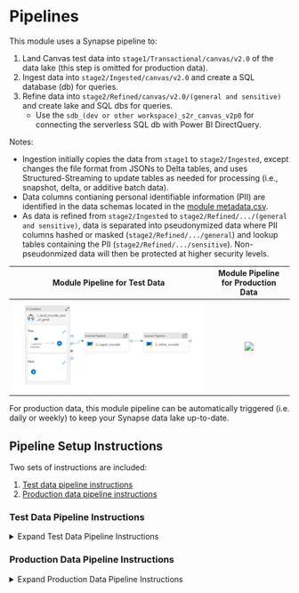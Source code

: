 # Pipelines

This module uses a Synapse pipeline to:
1. Land Canvas test data into ```stage1/Transactional/canvas/v2.0``` of the data lake (this step is omitted for production data).
2. Ingest data into ```stage2/Ingested/canvas/v2.0``` and create a SQL database (db) for queries.
3. Refine data into ```stage2/Refined/canvas/v2.0/(general and sensitive)``` and create lake and SQL dbs for queries.
      * Use the ```sdb_(dev or other workspace)_s2r_canvas_v2p0``` for connecting the serverless SQL db with Power BI DirectQuery.
    
Notes:
- Ingestion initially copies the data from ```stage1``` to ```stage2/Ingested```, except changes the file format from JSONs to Delta tables, and uses Structured-Streaming to update tables as needed for processing (i.e., snapshot, delta, or additive batch data).
- Data columns contianing personal identifiable information (PII) are identified in the data schemas located in the [module metadata.csv](https://github.com/microsoft/OpenEduAnalytics/blob/main/modules/module_catalog/Canvas/test_data/metadata.csv).
- As data is refined from ```stage2/Ingested``` to ```stage2/Refined/.../(general and sensitive)```, data is separated into pseudonymized data where PII columns hashed or masked (```stage2/Refined/.../general```) and lookup tables containing the PII (```stage2/Refined/.../sensitive```). Non-pseudonmized data will then be protected at higher security levels.

Module Pipeline for Test Data  | Module Pipeline for Production Data
:-------------------------:|:-------------------------:
![](https://github.com/cstohlmann/oea-moodle-module/blob/main/docs/images/moodle_v0.1_test_data_pipeline_overview.png) |  ![](https://github.com/microsoft/OpenEduAnalytics/blob/main/modules/module_catalog/Microsoft_Graph/docs/images/v0.1/coming_soon_visual.png)  

For production data, this module pipeline can be automatically triggered (i.e. daily or weekly) to keep your Synapse data lake up-to-date.

## Pipeline Setup Instructions

Two sets of instructions are included:
1. [Test data pipeline instructions](https://github.com/microsoft/OpenEduAnalytics/tree/main/modules/module_catalog/Canvas/pipeline#test-data-pipeline-instructions)
2. [Production data pipeline instructions](https://github.com/microsoft/OpenEduAnalytics/tree/main/modules/module_catalog/Canvas/pipeline#production-data-pipeline-instructions)

### Test Data Pipeline Instructions

<details><summary>Expand Test Data Pipeline Instructions</summary>
<p>

1. Complete the first steps of the [module setup instructions](https://github.com/microsoft/OpenEduAnalytics/tree/main/modules/module_catalog/Canvas#module-setup-instructions)
2. Install the module to your workspace as outlined in the instructions.
3. Once successfully installed, choose which workspace to work in.
    * <em>Note</em>: This module currently only uses test data formatted as a higher education institution (hed).
![](https://github.com/cstohlmann/oea-moodle-module/blob/main/docs/images/moodle_v0.1_instructions_p1.png)

4. Explore the pipeline as desired for any additional changes to landing, ingesting, and refining the test data.
   * <strong><em>NOTE:</strong></em> You may have to attach notebook(s) to Spark pools, if not automatically connected following package installation. This is done by opening the notebooks used in the pipeline, and checking that the top header where Azure Synapse notebooks are attached in the "Attach to" field. Otherwise, there will be a notification "Please select a Spark pool to attach before running cell!" Manually attach this notebook to a Spark pool.
![](https://github.com/cstohlmann/oea-moodle-module/blob/main/docs/images/moodle_v0.1_instructions_p2.png)

5. Commit/Publish any changes and trigger the pipeline manually.

6. Once the pipeline has been successfully executed, verify that:

- Data has landed in stage1.
![](https://github.com/cstohlmann/oea-moodle-module/blob/main/docs/images/moodle_v0.1_instructions_p3.png)

- Data has been ingested to stage2/Ingested.
![](https://github.com/cstohlmann/oea-moodle-module/blob/main/docs/images/moodle_v0.1_instructions_p4.png)

- Data has been refined to stage2/Refined.
![](https://github.com/cstohlmann/oea-moodle-module/blob/main/docs/images/moodle_v0.1_instructions_p5.png)

- SQL database has been created: ```sdb_dev_s2r_canvas_v4p1``` (or, if workspace parameter was changed, replace ```dev``` with chosen workspace upon trigger).

- **Final note**: The same processing of the test data can be accomplished by following the steps and running the [module example notebook](https://github.com/microsoft/OpenEduAnalytics/blob/main/modules/module_catalog/Canvas/notebook/Canvas_example.ipynb).
![](https://github.com/cstohlmann/oea-moodle-module/blob/main/docs/images/moodle_v0.1_instructions_p6.png)

</p>
</details>

### Production Data Pipeline Instructions

<details><summary>Expand Production Data Pipeline Instructions</summary>
<p>

1. Complete the [Test Data Pipeline Instructions](https://github.com/microsoft/OpenEduAnalytics/tree/main/modules/module_catalog/Moodle/pipeline#test-data-pipeline-instructions), but do not execute the pipeline yet.
2. <strong><em>[Coming Soon...]</strong></em>
</p>
</details>
